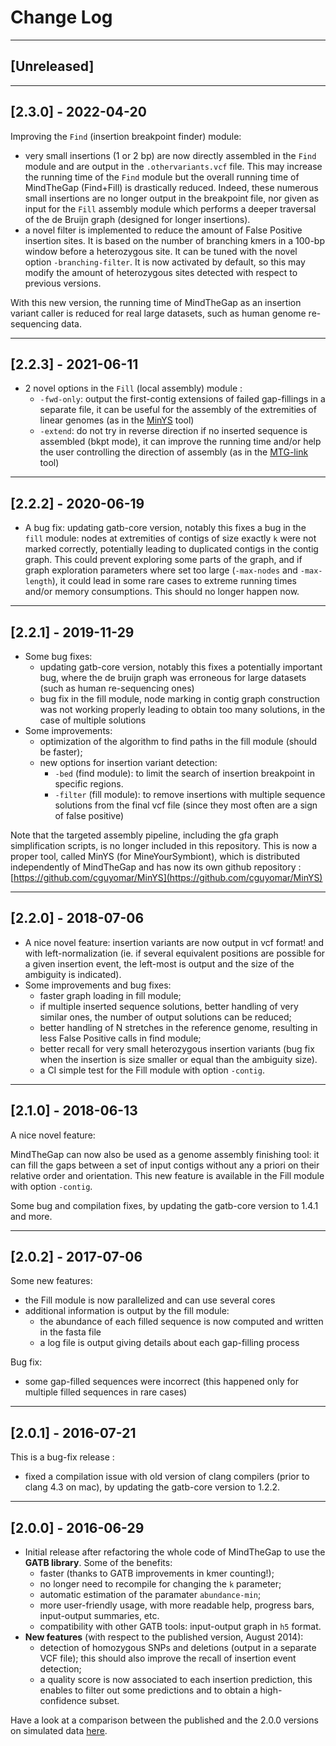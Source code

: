 # Change Log

--------------------------------------------------------------------------------
## [Unreleased]

--------------------------------------------------------------------------------
## [2.3.0] - 2022-04-20

Improving the `Find` (insertion breakpoint finder) module:

* very small insertions (1 or 2 bp) are now directly assembled in the `Find` module and are output in the `.othervariants.vcf` file. This may increase the running time of the `Find` module but the overall running time of MindTheGap (Find+Fill) is drastically reduced. Indeed, these numerous small insertions are no longer output in the breakpoint file, nor given as input for the `Fill` assembly module which performs a deeper traversal of the de Bruijn graph (designed for longer insertions). 
* a novel filter is implemented to reduce the amount of False Positive insertion sites. It is based on the number of branching kmers in a 100-bp window before a heterozygous site. It can be tuned with the novel option `-branching-filter`. It is now activated by default, so this may modify the amount of heterozygous sites detected with respect to previous versions. 

With this new version, the running time of MindTheGap as an insertion variant caller is reduced for real large datasets, such as human genome re-sequencing data. 

--------------------------------------------------------------------------------
## [2.2.3] - 2021-06-11

* 2 novel options in the `Fill` (local assembly) module :
  * `-fwd-only`:  output the first-contig extensions of failed gap-fillings in a separate file, it can be useful for the assembly of the extremities of linear genomes (as in the [MinYS](https://github.com/cguyomar/MinYS) tool)
  * `-extend`:  do not try in reverse direction if no inserted sequence is assembled (bkpt mode), it can improve the running time and/or help the user controlling the direction of assembly (as in the [MTG-link](https://github.com/anne-gcd/MTG-Link) tool)

--------------------------------------------------------------------------------

## [2.2.2] - 2020-06-19

* A bug fix: updating gatb-core version, notably this fixes a bug in the `fill` module: nodes at extremities of contigs of size exactly `k` were not marked correctly, potentially leading to duplicated contigs in the contig graph. This could prevent exploring some parts of the graph, and if graph exploration parameters where set too large (`-max-nodes` and `-max-length`), it could lead in some rare cases to extreme running times and/or memory consumptions. This should no longer happen now.

--------------------------------------------------------------------------------
## [2.2.1] - 2019-11-29

* Some bug fixes:
     * updating gatb-core version, notably this fixes a potentially important bug, where the de bruijn graph was erroneous for large datasets (such as human re-sequencing ones)
     * bug fix in the fill module, node marking in contig graph construction was not working properly leading to obtain too many solutions, in the case of multiple solutions
* Some improvements:
    * optimization of the algorithm to find paths in the  fill module (should be faster);
    * new options for insertion variant detection:
        * `-bed` (find module): to limit the search of insertion breakpoint in specific regions.
        * `-filter` (fill module): to remove insertions with multiple sequence solutions from the final vcf file (since they most often are a sign of false positive)

Note that the targeted assembly pipeline, including the gfa graph simplification scripts, is no longer included in this repository. This is now a proper tool, called MinYS (for MineYourSymbiont), which is distributed independently of MindTheGap and has now its own github repository : [https://github.com/cguyomar/MinYS](https://github.com/cguyomar/MinYS)
    

--------------------------------------------------------------------------------
## [2.2.0] - 2018-07-06

* A nice novel feature: insertion variants are now output in vcf format! and with left-normalization (ie. if several equivalent positions are possible for a given insertion event, the left-most is output and the size of the ambiguity is indicated).
* Some improvements and bug fixes:
	* faster graph loading in fill module;
	* if multiple inserted sequence solutions, better handling of very similar ones, the number of output solutions can be reduced;
	* better handling of N stretches in the reference genome, resulting in less False Positive calls in find module;
	* better recall for very small heterozygous insertion variants (bug fix when the insertion is size smaller or equal than the ambiguity size).
	* a CI simple test for the Fill module with option `-contig`.
	

--------------------------------------------------------------------------------
## [2.1.0] - 2018-06-13

A nice novel feature:

MindTheGap can now also be used as a genome assembly finishing tool: it can fill the gaps between a set of input contigs without any a priori on their relative order and orientation. This new feature is available in the Fill module with option `-contig`.

Some bug and compilation fixes, by updating the gatb-core version to 1.4.1 and more.


--------------------------------------------------------------------------------
## [2.0.2] - 2017-07-06

Some new features:
* the Fill module is now parallelized and can use several cores
* additional information is output by the fill module:
	* the abundance of each filled sequence is now computed and written in the fasta file
	* a log file is output giving details about each gap-filling process

Bug fix:
* some gap-filled sequences were incorrect (this happened only for multiple filled sequences in rare cases)

--------------------------------------------------------------------------------
## [2.0.1] - 2016-07-21

This is a bug-fix release :
* fixed a compilation issue with old version of clang compilers (prior to clang 4.3 on mac), by updating the gatb-core version to 1.2.2.

--------------------------------------------------------------------------------
## [2.0.0] - 2016-06-29

*   Initial release after refactoring the whole code of MindTheGap to use the **GATB library**.
    Some of the benefits:
    * faster (thanks to GATB improvements in kmer counting!);
    * no longer need to recompile for changing the `k` parameter;
    * automatic estimation of the paramater `abundance-min`;
    * more user-friendly usage, with more readable help, progress bars, input-output summaries, etc.
    * compatibility with other GATB tools: input-output graph in `h5` format.
*   **New features** (with respect to the published version, August 2014):
    * detection of homozygous SNPs and deletions (output in a separate VCF file); this should also improve the recall of insertion event detection;
    * a quality score is now associated to each insertion prediction, this enables to filter out some predictions and to obtain a high-confidence subset.

Have a look at a comparison between the published and the 2.0.0 versions on simulated data [here](https://gatb.inria.fr/mindthegap-insertion-event-detection/).
